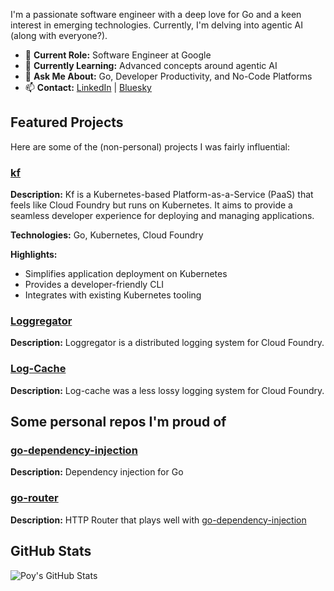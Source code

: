 I'm a passionate software engineer with a deep love for Go and a keen interest in emerging technologies. Currently, I'm delving into agentic AI (along with everyone?).

- 🔭 **Current Role:** Software Engineer at Google
- 🌱 **Currently Learning:** Advanced concepts around agentic AI
- 💬 **Ask Me About:** Go, Developer Productivity, and No-Code Platforms
- 📫 **Contact:** [LinkedIn]([https://www.linkedin.com/in/andrew-poydence/](https://www.linkedin.com/in/andrew-poydence-8b840973/)) | [Bluesky]([https://twitter.com/poy_cloud](https://bsky.app/profile/theoverengineered.bsky.social))

## Featured Projects

Here are some of the (non-personal) projects I was fairly influential:

### [kf](https://github.com/google/kf)

**Description:** Kf is a Kubernetes-based Platform-as-a-Service (PaaS) that feels like Cloud Foundry but runs on Kubernetes. It aims to provide a seamless developer experience for deploying and managing applications.

**Technologies:** Go, Kubernetes, Cloud Foundry

**Highlights:**
- Simplifies application deployment on Kubernetes
- Provides a developer-friendly CLI
- Integrates with existing Kubernetes tooling

### [Loggregator](https://github.com/cloudfoundry/loggregator)

**Description:** Loggregator is a distributed logging system for Cloud Foundry.

### [Log-Cache](https://github.com/cloudfoundry/log-cache)

**Description:** Log-cache was a less lossy logging system for Cloud Foundry.

## Some personal repos I'm proud of

### [go-dependency-injection](https://github.com/poy/go-dependency-injection)

**Description:** Dependency injection for Go

### [go-router](https://github.com/poy/go-router)

**Description:** HTTP Router that plays well with [go-dependency-injection](https://github.com/poy/go-dependency-injection)

## GitHub Stats

![Poy's GitHub Stats](https://github-readme-stats.vercel.app/api?username=poy&show_icons=true&theme=dracula)
